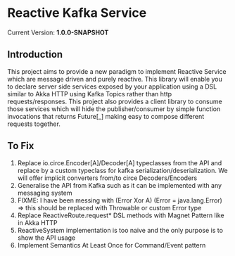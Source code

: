 Reactive Kafka Service
======================

Current Version: **1.0.0-SNAPSHOT**

Introduction
------------
This project aims to provide a new paradigm to implement Reactive Service which are message driven and purely reactive.
This library will enable you to declare server side services exposed by your application using a DSL similar to Akka HTTP
using Kafka Topics rather than http requests/responses.
This project also provides a client library to consume those services which will hide the publisher/consumer by simple function
invocations that returns Future[_] making easy to compose different requests together.

To Fix
------

1. Replace io.circe.Encoder[A]/Decoder[A] typeclasses from the API and replace by a custom typeclass for kafka serialization/deserialization. We will offer implicit converters from/to circe Decoders/Encoders
2. Generalise the API from Kafka such as it can be implemented with any messaging system
3. FIXME: I have been messing with (Error Xor A) (Error = java.lang.Error) => this should be replaced with Throwable or custom Error type
4. Replace ReactiveRoute.request* DSL methods with Magnet Pattern like in Akka HTTP
5. ReactiveSystem implementation is too naive and the only purpose is to show the API usage
6. Implement Semantics At Least Once for Command/Event pattern